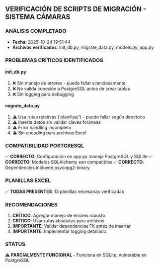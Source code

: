 ## VERIFICACIÓN DE SCRIPTS DE MIGRACIÓN - SISTEMA CÁMARAS

### ANÁLISIS COMPLETADO
- **Fecha**: 2025-10-24 19:51:44
- **Archivos verificados**: init_db.py, migrate_data.py, models.py, app.py

### PROBLEMAS CRÍTICOS IDENTIFICADOS

#### init_db.py
1. ❌ Sin manejo de errores - puede fallar silenciosamente
2. ❌ No valida conexión a PostgreSQL antes de crear tablas
3. ❌ Sin logging para debugging

#### migrate_data.py
1. ⚠️ Usa rutas relativas ('planillas/') - puede fallar según directorio
2. ⚠️ Inserta datos sin validar claves foráneas
3. ⚠️ Error handling incompleto
4. ⚠️ Sin encoding para archivos Excel

### COMPATIBILIDAD POSTGRESQL
✅ **CORRECTO**: Configuración en app.py maneja PostgreSQL y SQLite
✅ **CORRECTO**: Modelos SQLAlchemy son compatibles
✅ **CORRECTO**: Dependencies incluyen psycopg2-binary

### PLANILLAS EXCEL
✅ **TODAS PRESENTES**: 13 planillas necesarias verificadas

### RECOMENDACIONES
1. **CRÍTICO**: Agregar manejo de errores robusto
2. **CRÍTICO**: Usar rutas absolutas para archivos
3. **IMPORTANTE**: Validar dependencias FK antes de insertar
4. **IMPORTANTE**: Implementar logging detallado

### STATUS
⚠️ **PARCIALMENTE FUNCIONAL** - Funciona en SQLite, vulnerable en PostgreSQL